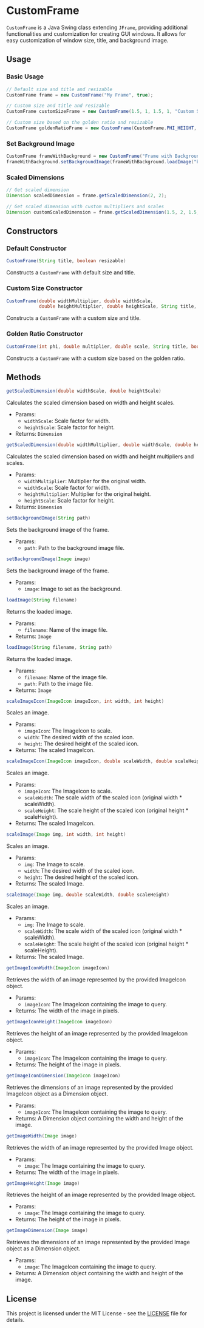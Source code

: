 # CustomFrame

`CustomFrame` is a Java Swing class extending `JFrame`, providing additional functionalities and customization for creating GUI windows. It allows for easy customization of window size, title, and background image.

## Usage

### Basic Usage

```java
// Default size and title and resizable
CustomFrame frame = new CustomFrame("My Frame", true);

// Custom size and title and resizable
CustomFrame customSizeFrame = new CustomFrame(1.5, 1, 1.5, 1, "Custom Size Frame", true);

// Custom size based on the golden ratio and resizable
CustomFrame goldenRatioFrame = new CustomFrame(CustomFrame.PHI_HEIGHT, 1, 1, "Golden Ratio Frame", true);
```

### Set Background Image

```java
CustomFrame frameWithBackground = new CustomFrame("Frame with Background", true);
frameWithBackground.setBackgroundImage(frameWithBackground.loadImage("background.jpg"));
```

### Scaled Dimensions

```java
// Get scaled dimension
Dimension scaledDimension = frame.getScaledDimension(2, 2);

// Get scaled dimension with custom multipliers and scales
Dimension customScaledDimension = frame.getScaledDimension(1.5, 2, 1.5, 2);
```

## Constructors

### Default Constructor

```java
CustomFrame(String title, boolean resizable)
```

Constructs a `CustomFrame` with default size and title.

### Custom Size Constructor

```java
CustomFrame(double widthMultiplier, double widthScale,
            double heightMultiplier, double heightScale, String title, boolean resizable)
```

Constructs a `CustomFrame` with a custom size and title.

### Golden Ratio Constructor

```java
CustomFrame(int phi, double multiplier, double scale, String title, boolean resizable)
```

Constructs a `CustomFrame` with a custom size based on the golden ratio.



## Methods

```java
getScaledDimension(double widthScale, double heightScale)
```

Calculates the scaled dimension based on width and height scales.

* Params:
    - `widthScale`: Scale factor for width.
    - `heightScale`: Scale factor for height.
* Returns: `Dimension`

```java
getScaledDimension(double widthMultiplier, double widthScale, double heightMultiplier, double heightScale)
```

Calculates the scaled dimension based on width and height multipliers and scales.

* Params:
    - `widthMultiplier`: Multiplier for the original width.
    - `widthScale`: Scale factor for width.
    - `heightMultiplier`: Multiplier for the original height.
    - `heightScale`: Scale factor for height.
* Returns: `Dimension`

```java
setBackgroundImage(String path)
```

Sets the background image of the frame.

* Params:
    - `path`: Path to the background image file.

```java
setBackgroundImage(Image image)
```

Sets the background image of the frame.

* Params:
    - `image`: Image to set as the background.

```java
loadImage(String filename)
```

Returns the loaded image.

* Params:
    - `filename`: Name of the image file.
* Returns: `Image`

```java
loadImage(String filename, String path)
```

Returns the loaded image.

* Params:
    - `filename`: Name of the image file.
    - `path`: Path to the image file.
* Returns: `Image`

```java
scaleImageIcon(ImageIcon imageIcon, int width, int height)
```

Scales an image.

* Params:
    - `imageIcon`: The ImageIcon to scale.
    - `width`: The desired width of the scaled icon.
    - `height`: The desired height of the scaled icon.
* Returns: The scaled ImageIcon.

```java
scaleImageIcon(ImageIcon imageIcon, double scaleWidth, double scaleHeight)
```

Scales an image.

* Params:
    - `imageIcon`: The ImageIcon to scale.
    - `scaleWidth`: The scale width of the scaled icon (original width * scaleWidth).
    - `scaleHeight`: The scale height of the scaled icon (original height * scaleHeight).
* Returns: The scaled ImageIcon.

```java
scaleImage(Image img, int width, int height)
```

Scales an image.

* Params:
    - `img`: The Image to scale.
    - `width`: The desired width of the scaled icon.
    - `height`: The desired height of the scaled icon.
* Returns: The scaled Image.

```java
scaleImage(Image img, double scaleWidth, double scaleHeight)
```

Scales an image.

* Params:
    - `img`: The Image to scale.
    - `scaleWidth`: The scale width of the scaled icon (original width * scaleWidth).
    - `scaleHeight`: The scale height of the scaled icon (original height * scaleHeight).
* Returns: The scaled Image.

```java
getImageIconWidth(ImageIcon imageIcon)
```

Retrieves the width of an image represented by the provided ImageIcon object.

* Params:
    - `imageIcon`: The ImageIcon containing the image to query.
* Returns: The width of the image in pixels.

```java
getImageIconHeight(ImageIcon imageIcon)
```

Retrieves the height of an image represented by the provided ImageIcon object.

* Params:
    - `imageIcon`: The ImageIcon containing the image to query.
* Returns: The height of the image in pixels.

```java
getImageIconDimension(ImageIcon imageIcon)
```

Retrieves the dimensions of an image represented by the provided ImageIcon object as a Dimension object.

* Params:
    - `imageIcon`: The ImageIcon containing the image to query.
* Returns: A Dimension object containing the width and height of the image.

```java
getImageWidth(Image image)
```

Retrieves the width of an image represented by the provided Image object.

* Params:
    - `image`: The Image containing the image to query.
* Returns: The width of the image in pixels.

```java
getImageHeight(Image image)
```

Retrieves the height of an image represented by the provided Image object.

* Params:
    - `image`: The Image containing the image to query.
* Returns: The height of the image in pixels.

```java
getImageDimension(Image image)
```

Retrieves the dimensions of an image represented by the provided Image object as a Dimension object.

* Params:
    - `image`: The ImageIcon containing the image to query.
* Returns: A Dimension object containing the width and height of the image.



## License

This project is licensed under the MIT License - see the [LICENSE](LICENSE.md) file for details.
